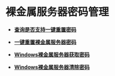 # 裸金属服务器密码管理<a name="bms_api_0634"></a>

-   **[查询是否支持一键重置密码](查询是否支持一键重置密码.md)**  

-   **[一键重置裸金属服务器密码](一键重置裸金属服务器密码.md)**  

-   **[Windows裸金属服务器获取密码](Windows裸金属服务器获取密码.md)**  

-   **[Windows裸金属服务器清除密码](Windows裸金属服务器清除密码.md)**  



